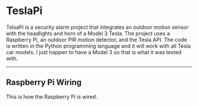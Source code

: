 # TeslaPi
TelsaPi is a security alarm project that integrates an outdoor motion sensor with the headlights and horn of a Model 3 Tesla. The project uses a Raspberry Pi, an outdoor PIR motion detector, and the Tesla API. The code is written in the Python programming language and it will work with all Tesla car models. I just happen to have a Model 3 so that is what it was tested with.
<hr>
<h2>Raspberry Pi Wiring</h2>

This is how the Raspberry Pi is wired.
